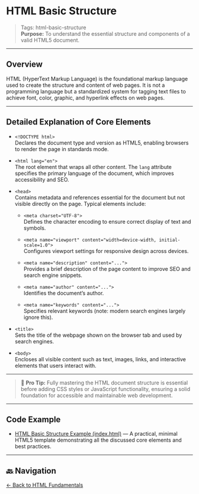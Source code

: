 # HTML Basic Structure

> Tags: html-basic-structure  
> **Purpose:** To understand the essential structure and components of a valid HTML5 document.

---

## Overview

HTML (HyperText Markup Language) is the foundational markup language used to create the structure and content of web pages. It is not a programming language but a standardized system for tagging text files to achieve font, color, graphic, and hyperlink effects on web pages.

---

## Detailed Explanation of Core Elements

- `<!DOCTYPE html>`  
  Declares the document type and version as HTML5, enabling browsers to render the page in standards mode.

- `<html lang="en">`  
  The root element that wraps all other content. The `lang` attribute specifies the primary language of the document, which improves accessibility and SEO.

- `<head>`  
  Contains metadata and references essential for the document but not visible directly on the page. Typical elements include:

  - `<meta charset="UTF-8">`  
    Defines the character encoding to ensure correct display of text and symbols.

  - `<meta name="viewport" content="width=device-width, initial-scale=1.0">`  
    Configures viewport settings for responsive design across devices.

  - `<meta name="description" content="...">`  
    Provides a brief description of the page content to improve SEO and search engine snippets.

  - `<meta name="author" content="...">`  
    Identifies the document’s author.

  - `<meta name="keywords" content="...">`  
    Specifies relevant keywords (note: modern search engines largely ignore this).

- `<title>`  
  Sets the title of the webpage shown on the browser tab and used by search engines.

- `<body>`  
  Encloses all visible content such as text, images, links, and interactive elements that users interact with.

---

> 🧠 **Pro Tip:** Fully mastering the HTML document structure is essential before adding CSS styles or JavaScript functionality, ensuring a solid foundation for accessible and maintainable web development.

---

## Code Example

- [HTML Basic Structure Example (index.html)](index.html) — A practical, minimal HTML5 template demonstrating all the discussed core elements and best practices.

---

## 🔙 Navigation

[← Back to HTML Fundamentals](../README.md)
